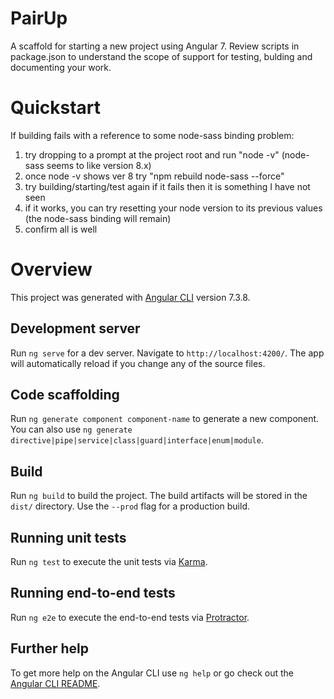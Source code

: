 # PairUp
A scaffold for starting a new project using Angular 7. Review scripts in package.json to understand the scope of support for testing, bulding and documenting your work.

# Quickstart

If building fails with a reference to some node-sass binding problem:
 
 1) try dropping to a prompt at the project root and run "node -v" (node-sass seems to like version 8.x)
 2) once node -v shows ver 8 try "npm rebuild node-sass --force"
 3) try building/starting/test again if it fails then it is something I have not seen
 4) if it works, you can try resetting your node version to its previous values (the node-sass binding will remain)
 5) confirm all is well
 
# Overview

This project was generated with [Angular CLI](https://github.com/angular/angular-cli) version 7.3.8.

## Development server

Run `ng serve` for a dev server. Navigate to `http://localhost:4200/`. The app will automatically reload if you change any of the source files.

## Code scaffolding

Run `ng generate component component-name` to generate a new component. You can also use `ng generate directive|pipe|service|class|guard|interface|enum|module`.

## Build

Run `ng build` to build the project. The build artifacts will be stored in the `dist/` directory. Use the `--prod` flag for a production build.

## Running unit tests

Run `ng test` to execute the unit tests via [Karma](https://karma-runner.github.io).

## Running end-to-end tests

Run `ng e2e` to execute the end-to-end tests via [Protractor](http://www.protractortest.org/).

## Further help

To get more help on the Angular CLI use `ng help` or go check out the [Angular CLI README](https://github.com/angular/angular-cli/blob/master/README.md).
